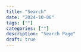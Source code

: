 ```yaml
---
title: "Search"
date: "2024-10-06"
tags: [""]
categories: [""]
description: "Search Page"
draft: true
---
```

